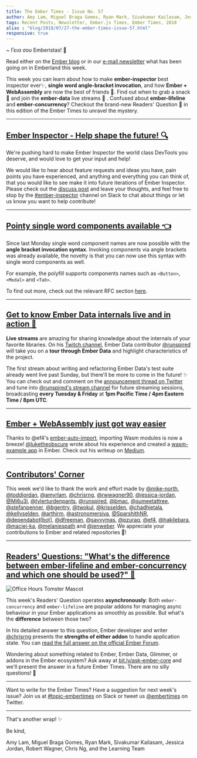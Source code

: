 ```yaml
---
title: The Ember Times - Issue No. 57
author: Amy Lam, Miguel Braga Gomes, Ryan Mark, Sivakumar Kailasam, Jessica Jordan, Robert Wagner, Chris Ng
tags: Recent Posts, Newsletter, Ember.js Times, Ember Times, 2018
alias : "blog/2018/07/27-the-ember-times-issue-57.html"
responsive: true
---
```


~ Γεια σου Emberistas! 🐹

Read either on the [Ember blog](https://www.emberjs.com/blog/2018/07/27/the-ember-times-issue-57.html) or in our [e-mail newsletter](https://the-emberjs-times.ongoodbits.com/2018/07/27/issue-57) what has been going on in Emberland this week.

This week you can learn about how to make **ember-inspector** best inspector ever✨, **single word angle-bracket invocation**, and how **Ember + WebAssembly** are now the best of friends 👐. Find out when to grab a snack 🍿 and join the **ember-data** live streams 🎥 . Confused about **ember-lifeline** and **ember-concurrency**? Checkout the brand-new Readers' Question 💯 in this edition of the Ember Times to unravel the mystery.

---

## [Ember Inspector - Help shape the future! 🔍](https://github.com/emberjs/ember-inspector)

We're pushing hard to make Ember Inspector the world class DevTools you deserve, and would love to get your input and help!

We would like to hear about feature requests and ideas you have, pain points you have experienced, and anything and everything you can think of, that you would like to see make it into future iterations of Ember Inspector. Please check out the [discuss post](https://discuss.emberjs.com/t/ember-inspector-call-for-feature-requests-pain-points-and-contributors/15187) and leave your thoughts, and feel free to stop by the [#ember-inspector](https://embercommunity.slack.com/messages/C04ENQPFW/) channel on Slack to chat about things or let us know you want to help contribute!

---

## [Pointy single word components available 👈](https://github.com/rwjblue/ember-angle-bracket-invocation-polyfill)

Since last Monday single word component names are now possible with the **angle bracket invocation syntax**. Invoking components via angle brackets was already available, the novelty is that you can now use this syntax with single word components as well.

For example, the polyfill supports components names such as `<Button>`, `<Modal>` and `<Tab>`.

To find out more, check out the relevant RFC section [here](https://github.com/emberjs/rfcs/blob/master/text/0311-angle-bracket-invocation.md#tag-name).

---

## [Get to know Ember Data internals live and in action 🎥](https://www.twitch.tv/runspired)

**Live streams** are amazing for sharing knowledge about the internals of your favorite libraries. On his [Twitch channel](https://www.twitch.tv/runspired), Ember Data contributor [@runspired](https://github.com/runspired) will take you on a **tour through Ember Data** and highlight characteristics of the project.

The first stream about writing and refactoring Ember Data's test suite already went live past Sunday, but there'll be more to come in the future! ✨ You can check out and comment on the [announcement thread on Twitter](https://twitter.com/Runspired/status/1020528036762988544) and tune into [@runspired's stream channel](https://www.twitch.tv/runspired) for future streaming sessions, broadcasting **every Tuesday & Friday** at **1pm Pacific Time / 4pm Eastern Time / 8pm UTC**.

---

## [Ember + WebAssembly just got way easier](https://medium.com/@lukedeniston/ember-webassembly-just-got-way-easier-1e4ec6ca40ab)

Thanks to @ef4's [ember-auto-import](https://github.com/ef4/ember-auto-import), importing Wasm modules is now a breeze! [@luketheobscure](https://github.com/luketheobscure) wrote about his experience and created a [wasm-example app](https://github.com/luketheobscure/wasm-example) in Ember. Check out his writeup on [Medium](https://medium.com/@lukedeniston/ember-webassembly-just-got-way-easier-1e4ec6ca40ab).

---

## [Contributors' Corner](https://guides.emberjs.com/release/contributing/repositories/)

<p>This week we'd like to thank the work and effort made by <a href="https://github.com/mike-north" target="gh-user">@mike-north</a>, <a href="https://github.com/toddjordan" target="gh-user">@toddjordan</a>, <a href="https://github.com/amyrlam" target="gh-user">@amyrlam</a>, <a href="https://github.com/chrisrng" target="gh-user">@chrisrng</a>, <a href="https://github.com/rwwagner90" target="gh-user">@rwwagner90</a>, <a href="https://github.com/jessica-jordan" target="gh-user">@jessica-jordan</a>, <a href="https://github.com/Mi6u3l" target="gh-user">@Mi6u3l</a>, <a href="https://github.com/tylerturdenpants" target="gh-user">@tylerturdenpants</a>, <a href="https://github.com/runspired" target="gh-user">@runspired</a>, <a href="https://github.com/bmac" target="gh-user">@bmac</a>, <a href="https://github.com/sumeetattree" target="gh-user">@sumeetattree</a>, <a href="https://github.com/stefanpenner" target="gh-user">@stefanpenner</a>, <a href="https://github.com/bgentry" target="gh-user">@bgentry</a>, <a href="https://github.com/twokul" target="gh-user">@twokul</a>, <a href="https://github.com/krisselden" target="gh-user">@krisselden</a>, <a href="https://github.com/chadhietala" target="gh-user">@chadhietala</a>, <a href="https://github.com/kellyselden" target="gh-user">@kellyselden</a>, <a href="https://github.com/arthirm" target="gh-user">@arthirm</a>, <a href="https://github.com/astronomersiva" target="gh-user">@astronomersiva</a>, <a href="https://github.com/SparshithNR" target="gh-user">@SparshithNR</a>, <a href="https://github.com/dependabot[bot]" target="gh-user">@dependabot[bot]</a>, <a href="https://github.com/dfreeman" target="gh-user">@dfreeman</a>, <a href="https://github.com/savvymas" target="gh-user">@savvymas</a>, <a href="https://github.com/pzuraq" target="gh-user">@pzuraq</a>, <a href="https://github.com/ef4" target="gh-user">@ef4</a>, <a href="https://github.com/hakilebara" target="gh-user">@hakilebara</a>, <a href="https://github.com/maciej-ka" target="gh-user">@maciej-ka</a>, <a href="https://github.com/melaniespath" target="gh-user">@melaniespath</a> and <a href="https://github.com/jenweber" target="gh-user">@jenweber</a>. We appreciate your contributions to Ember and related repositories 💖!</p>

---

## [Readers' Questions: "What's the difference between ember-lifeline and ember-concurrency and which one should be used?" 🤔](https://discuss.emberjs.com/t/readers-questions-whats-the-difference-between-ember-lifeline-and-ember-concurrency-and-which-one-should-be-used/15197)

<div class="blog-row">
  <img class="float-right small transparent padded" alt="Office Hours Tomster Mascot" title="Readers' Questions" src="/images/tomsters/officehours.png" />

  <p>This week's Readers' Question operates <strong>asynchronously</strong>: Both <code>ember-concurrency</code> and
  <code>ember-lifeline</code> are popular addons for managing async behaviour in your Ember applications
  as smoothly as possible. But what's the <strong>difference</strong> between those two?

   <p>In his detailed answer to this question, Ember developer and writer <a href="https://github.com/chrisrng" target="githubchris">@chrisrng</a> presents the <strong>strengths of either addon</strong> to handle application state. You can <a href="https://discuss.emberjs.com/t/readers-questions-whats-the-difference-between-ember-lifeline-and-ember-concurrency-and-which-one-should-be-used/15197" target="rq3">read the full answer on the official Ember Forum</a>.</p>
  <p>
</div>

Wondering about something related to Ember, Ember Data, Glimmer, or addons in the Ember ecosystem? Ask away at [bit.ly/ask-ember-core](https://bit.ly/ask-ember-core) and we'll present the answer in a future Ember Times. There are no silly questions! 🐹

---

Want to write for the Ember Times? Have a suggestion for next week's issue? Join us at [#topic-embertimes](https://embercommunity.slack.com/messages/C8P6UPWNN/) on Slack or tweet us [@embertimes](https://twitter.com/embertimes) on Twitter.

---


That's another wrap! ✨

Be kind,

Amy Lam, Miguel Braga Gomes, Ryan Mark, Sivakumar Kailasam, Jessica Jordan, Robert Wagner, Chris Ng, and the Learning Team
